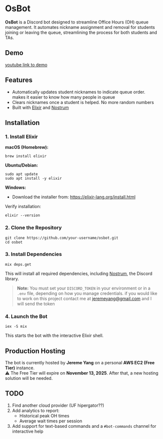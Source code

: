 # OsBot

**OsBot** is a Discord bot designed to streamline Office Hours (OH) queue management. It automates nickname assignment and removal for students joining or leaving the queue, streamlining the process for both students and TAs.

## Demo
[youtube link to demo](https://youtu.be/5ynC4d2BbdI)

## Features

- Automatically updates student nicknames to indicate queue order. makes it easier to know how many people in queue
- Clears nicknames once a student is helped. No more random numbers
- Built with [Elixir](https://elixir-lang.org/) and [Nostrum](https://github.com/Kraigie/nostrum)

## Installation

### 1. Install Elixir


**macOS (Homebrew):**
```
brew install elixir
```

**Ubuntu/Debian:**
```
sudo apt update
sudo apt install -y elixir
```

**Windows:**
- Download the installer from: https://elixir-lang.org/install.html

Verify installation:
```
elixir --version
```

### 2. Clone the Repository

```
git clone https://github.com/your-username/osbot.git
cd osbot
```

### 3. Install Dependencies

```
mix deps.get
```

This will install all required dependencies, including [Nostrum](https://github.com/Kraigie/nostrum), the Discord library.

> **Note:** You must set your `DISCORD_TOKEN` in your environment or in a `.env` file, depending on how you manage credentials. if you would like to work on this project contact me at jeremeyang@gmail.com and I will send the token

### 4. Launch the Bot
```
iex -S mix
```

This starts the bot with the interactive Elixir shell.

## Production Hosting

The bot is currently hosted by **Jereme Yang** on a personal **AWS EC2 (Free Tier)** instance.  
⚠️ The Free Tier will expire on **November 13, 2025**. After that, a new hosting solution will be needed.

## TODO

1. Find another cloud provider (UF hipergator??)
2. Add analytics to report:
   - Historical peak OH times
   - Average wait times per session
3. Add support for text-based commands and a `#bot-commands` channel for interactive help
